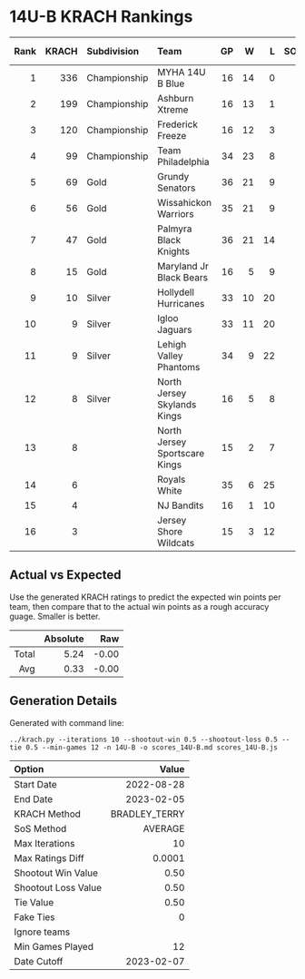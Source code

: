 # 14U-B KRACH Rankings
Rank|KRACH|Subdivision|Team|GP|W|L|SOW|SOL|T|SoS|Exp Wins|Win Diff
---:|---:|:---|:---|---:|---:|---:|---:|---:|---:|---:|---:|---:
1|336|Championship|MYHA 14U B Blue|16|14|0|1|1|0|53|13.9|-1.1
2|199|Championship|Ashburn Xtreme|16|13|1|2|0|0|44|13.4|-0.6
3|120|Championship|Frederick Freeze|16|12|3|1|0|0|56|12.2|-0.3
4|99|Championship|Team Philadelphia|34|23|8|2|1|0|74|24.0|-0.5
5|69|Gold|Grundy Senators|36|21|9|0|6|0|69|23.8|-0.2
6|56|Gold|Wissahickon Warriors|35|21|9|2|3|0|44|23.7|0.2
7|47|Gold|Palmyra Black Knights|36|21|14|1|0|0|75|21.6|0.1
8|15|Gold|Maryland Jr Black Bears|16|5|9|1|1|0|40|6.1|0.1
9|10|Silver|Hollydell Hurricanes|33|10|20|1|2|0|46|11.9|0.4
10|9|Silver|Igloo Jaguars|33|11|20|0|1|1|42|12.5|0.5
11|9|Silver|Lehigh Valley Phantoms|34|9|22|2|1|0|60|10.8|0.3
12|8|Silver|North Jersey Skylands Kings|16|5|8|2|0|1|39|6.8|0.3
13|8||North Jersey Sportscare Kings|15|2|7|4|2|0|35|5.2|0.2
14|6||Royals White|35|6|25|2|2|0|70|8.3|0.3
15|4||NJ Bandits|16|1|10|2|3|0|33|3.6|0.1
16|3||Jersey Shore Wildcats|15|3|12|0|0|0|25|3.1|0.1

## Actual vs Expected
Use the generated KRACH ratings to predict the expected win points per team, then compare that to the actual win points as a rough accuracy guage. Smaller is better.

||Absolute|Raw
|---:|---:|---:
|Total|5.24|-0.00
|Avg|0.33|-0.00

## Generation Details

Generated with command line:
```
../krach.py --iterations 10 --shootout-win 0.5 --shootout-loss 0.5 --tie 0.5 --min-games 12 -n 14U-B -o scores_14U-B.md scores_14U-B.js
```

| Option | Value |
| :----- | ----: |
| Start Date | 2022-08-28 |
| End Date | 2023-02-05 |
| KRACH Method | BRADLEY_TERRY |
| SoS Method | AVERAGE |
| Max Iterations | 10 |
| Max Ratings Diff | 0.0001 |
| Shootout Win Value | 0.50 |
| Shootout Loss Value | 0.50 |
| Tie Value | 0.50 |
| Fake Ties | 0 |
| Ignore teams |  |
| Min Games Played | 12 |
| Date Cutoff | 2023-02-07 |

